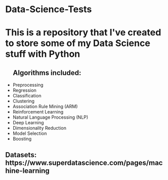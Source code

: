 # Data-Science-Tests

<h1>This is a repository that I've created to store some of my Data Science stuff with Python </h1>


<ul>
  <h2>Algorithms included:</h2>
  <li>Preprocessing</li>
  <li>Regression</li>
  <li>Classification</li>
  <li>Clustering</li>
  <li>Association Rule Mining (ARM)</li>
  <li>Reinforcement Learning</li>
  <li>Natural Language Processing (NLP)</li>
  <li>Deep Learning</li>
  <li>Dimensionality Reduction</li>
  <li>Model Selection</li>
  <li>Boosting</li>
</ul>

<h2>Datasets:
https://www.superdatascience.com/pages/machine-learning
   </h2>
